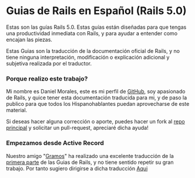 # Guias de Rails en Español \(Rails 5.0\)

Estas son las guías Rails 5.0. Estas guías están diseñadas para que tengas una productividad inmediata con Rails, y para ayudar a entender como encajan las piezas.

Estas Guias son la traducción de la documentación oficial de Rails, y no tiene ninguna interpretación, modificación o explicación adicional y subjetiva realizada por el traductor.

### Porque realizo este trabajo?

Mi nombre es Daniel Morales, este es mi perfil de [GitHub](https://github.com/danielmoralesp), soy apasionado de Rails, y quice tener esta documentación traducida para mi, y de paso la publico para que todos los Hispanohablantes puedan aprovecharse de este material.

Si deseas hacer alguna corrección o aporte, puedes hacer un fork al [repo principal](https://github.com/danielmoralesp/guias-de-rails-espanol) y solicitar un pull-request, apreciaré dicha ayuda!



### Empezamos desde Active Record

Nuestro amigo "[Gramos](https://github.com/gramos/docrails)" ha realizado una excelente traducción de la [primera parte](http://www.guiasrails.es/getting_started.html) de las Guias de Rails, y no tiene sentido repetir su gran trabajo. Por tanto sugiero dirigirse a dicha traducción [Aqui](http://www.guiasrails.es/getting_started.html)




